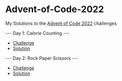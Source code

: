 # Advent-of-Code-2022
My Solutions to the [Advent of Code 2022](https://adventofcode.com) challenges

--- Day 1: Calorie Counting ---
* [Challenge](https://adventofcode.com/2022/day/1)
* [Solution](day1/main.py)

--- Day 2: Rock Paper Scissors ---
* [Challenge](https://adventofcode.com/2022/day/2)
* [Solution](day2)
